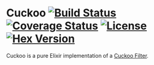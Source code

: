 Cuckoo [![Build Status](https://img.shields.io/travis/gmcabrita/cuckoo.svg?style=flat)](https://travis-ci.org/gmcabrita/cuckoo) [![Coverage Status](https://img.shields.io/coveralls/gmcabrita/cuckoo.svg?style=flat)](https://coveralls.io/r/gmcabrita/cuckoo?branch=master) [![License](http://img.shields.io/hexpm/l/cuckoo.svg?style=flat)](https://github.com/gmcabrita/cuckoo/blob/master/LICENSE) [![Hex Version](http://img.shields.io/hexpm/v/cuckoo.svg?style=flat)](https://hex.pm/packages/cuckoo)
======

Cuckoo is a pure Elixir implementation of a [Cuckoo Filter](https://www.cs.cmu.edu/~dga/papers/cuckoo-conext2014.pdf).
